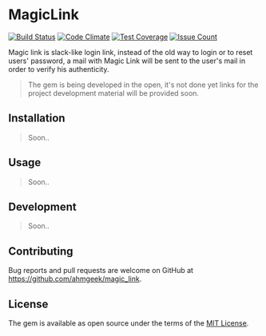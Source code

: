 # MagicLink
[![Build Status](https://travis-ci.org/ahmgeek/magic-link.svg?branch=master)](https://travis-ci.org/ahmgeek/magic-link)
[![Code Climate](https://codeclimate.com/github/ahmgeek/magic-link/badges/gpa.svg)](https://codeclimate.com/github/ahmgeek/magic-link)
[![Test Coverage](https://codeclimate.com/github/ahmgeek/magic-link/badges/coverage.svg)](https://codeclimate.com/github/ahmgeek/magic-link/coverage)
[![Issue Count](https://codeclimate.com/github/ahmgeek/magic-link/badges/issue_count.svg)](https://codeclimate.com/github/ahmgeek/magic-link)

Magic link is slack-like login link, instead of the old way to login or to reset users' password, a mail with Magic Link will be sent to the user's mail in order to verify his authenticity.

  > The gem is being developed in the open, it's not done yet links for the project development material will be provided soon.

## Installation

  > Soon..

## Usage

  > Soon..

## Development

  > Soon..

## Contributing

Bug reports and pull requests are welcome on GitHub at https://github.com/ahmgeek/magic_link.


## License

The gem is available as open source under the terms of the [MIT License](http://opensource.org/licenses/MIT).

